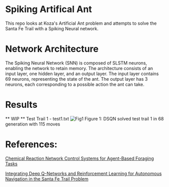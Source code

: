 # Spiking Artifical Ant

This repo looks at Koza's Artificial Ant problem and attempts to solve the Santa Fe Trail with a Spiking Neural network.

# Network Architecture

The Spiking Neural Network (SNN) is composed of SLSTM neurons, enabling the network to retain memory. The architecture consists of an input layer, one hidden layer, and an output layer. The input layer contains 69 neurons, representing the state of the ant. The output layer has 3 neurons, each corresponding to a possible action the ant can take.

# Results
** WIP **
Test Trail 1 - test1.txt
![Fig1](GA-SNN/test1.plot.png)
Figure 1: DSQN solved test trail 1 in 68 generation with 115 moves

# References:
[Chemical Reaction Network Control Systems for Agent-Based Foraging Tasks](https://pdxscholar.library.pdx.edu/open_access_etds/2203/)

[Integrating Deep Q-Networks and Reinforcement Learning for Autonomous Navigation in the Santa Fe Trail Problem](https://core.ac.uk/download/621339497.pdf)
